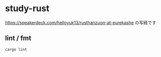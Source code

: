 # study-rust

https://speakerdeck.com/helloyuk13/rusthanzuon-at-eurekashe の写経です

## lint / fmt

```sh
cargo lint
```
